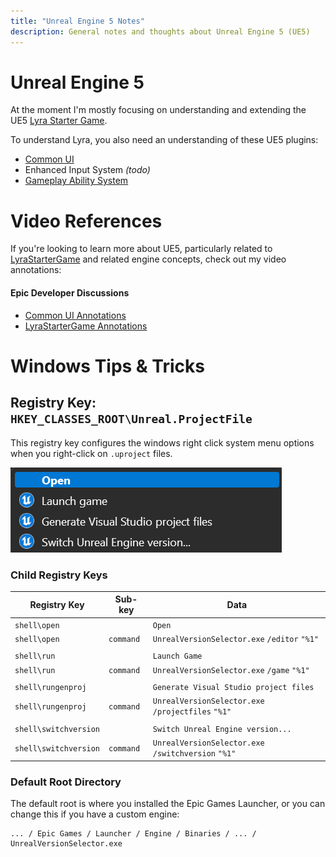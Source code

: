 ```yaml
---
title: "Unreal Engine 5 Notes"
description: General notes and thoughts about Unreal Engine 5 (UE5)
---
```



# Unreal Engine 5

At the moment I'm mostly focusing on understanding and extending the UE5
[Lyra Starter Game](./LyraStarterGame/).

To understand Lyra, you also need an understanding of these UE5 plugins:

- [Common UI](./CommonUI/)
- Enhanced Input System *(todo)*
- [Gameplay Ability System](./GameplayAbilitySystem/)


# Video References

If you're looking to learn more about UE5, particularly related to
[LyraStarterGame](/UE5/LyraStarterGame/)
and related engine concepts, check out my video annotations:

#### Epic Developer Discussions

- [Common UI Annotations](./CommonUI/#Annotations)
- [LyraStarterGame Annotations](./LyraStarterGame/Epic-Games-Developer-Discussion-References)


# Windows Tips & Tricks


## Registry Key: `HKEY_CLASSES_ROOT\Unreal.ProjectFile`

This registry key configures the windows right click system menu options when you right-click on `.uproject` files.

![Example uproject Right Click Menu](./screenshots/uproject-right-click-example.png)

### Child Registry Keys

| Registry Key          | Sub-key   | Data                                                |
|-----------------------|-----------|-----------------------------------------------------|
| `shell\open`          |           | `Open`                                              |
| `shell\open`          | `command` | `UnrealVersionSelector.exe` `/editor` `"%1"`        |
|                       |           |                                                     |
| `shell\run`           |           | `Launch Game`                                       |
| `shell\run`           | `command` | `UnrealVersionSelector.exe` `/game` `"%1"`          |
|                       |           |                                                     |
| `shell\rungenproj`    |           | `Generate Visual Studio project files`              |
| `shell\rungenproj`    | `command` | `UnrealVersionSelector.exe` `/projectfiles` `"%1"`  |
|                       |           |                                                     |
| `shell\switchversion` |           | `Switch Unreal Engine version...`                   |
| `shell\switchversion` | `command` | `UnrealVersionSelector.exe` `/switchversion` `"%1"` |


### Default Root Directory

The default root is where you installed the Epic Games Launcher, or you can change this
if you have a custom engine:

    ... / Epic Games / Launcher / Engine / Binaries / ... / UnrealVersionSelector.exe
